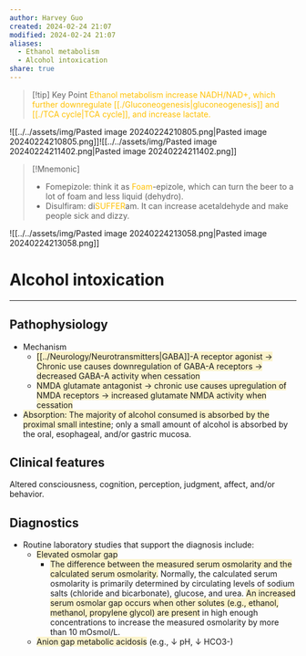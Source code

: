 ```yaml
---
author: Harvey Guo
created: 2024-02-24 21:07
modified: 2024-02-24 21:07
aliases:
  - Ethanol metabolism
  - Alcohol intoxication
share: true
---
```


>[!tip] Key Point 
><font color="#ffc000">Ethanol metabolism increase NADH/NAD+, which further downregulate [[./Gluconeogenesis|gluconeogenesis]] and [[./TCA cycle|TCA cycle]], and increase lactate.</font>

![[../../assets/img/Pasted image 20240224210805.png|Pasted image 20240224210805.png]]![[../../assets/img/Pasted image 20240224211402.png|Pasted image 20240224211402.png]]
>[!Mnemonic] 
>- Fomepizole: think it as <font color="#ffc000">Foam</font>-epizole, which can turn the beer to a lot of foam and less liquid (dehydro).
>- Disulfiram: di<font color="#ffc000">SUFFER</font>am. It can increase acetaldehyde and make people sick and dizzy.

![[../../assets/img/Pasted image 20240224213058.png|Pasted image 20240224213058.png]]

# Alcohol intoxication
---
## Pathophysiology
- Mechanism 
	- <span style="background:rgba(240, 200, 0, 0.2)">[[../Neurology/Neurotransmitters|GABA]]-A receptor agonist → Chronic use causes downregulation of GABA-A receptors → decreased GABA-A activity when cessation</span>
	- <span style="background:rgba(240, 200, 0, 0.2)">NMDA glutamate antagonist → chronic use causes upregulation of NMDA receptors → increased glutamate NMDA activity when cessation</span>
- <span style="background:rgba(240, 200, 0, 0.2)">Absorption: The majority of alcohol consumed is absorbed by the proximal small intestine</span>; only a small amount of alcohol is absorbed by the oral, esophageal, and/or gastric mucosa.
## Clinical features
Altered consciousness, cognition, perception, judgment, affect, and/or behavior.
## Diagnostics
- Routine laboratory studies that support the diagnosis include:
	- <span style="background:rgba(240, 200, 0, 0.2)">Elevated osmolar gap</span>
		- <span style="background:rgba(240, 200, 0, 0.2)">The difference between the measured serum osmolarity and the calculated serum osmolarity.</span> Normally, the calculated serum osmolarity is primarily determined by circulating levels of sodium salts (chloride and bicarbonate), glucose, and urea. <span style="background:rgba(240, 200, 0, 0.2)">An increased serum osmolar gap occurs when other solutes (e.g., ethanol, methanol, propylene glycol) are present</span> in high enough concentrations to increase the measured osmolarity by more than 10 mOsmol/L.
	- <span style="background:rgba(240, 200, 0, 0.2)">Anion gap metabolic acidosis</span> (e.g., ↓ pH, ↓ HCO3-)